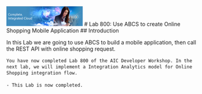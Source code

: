 <img class="float-right" src="images/j2c-logo.png" width="200">
# Lab 800: Use ABCS to create Online Shopping Mobile Application 
## Introduction

In this Lab we are going to use ABCS to build a mobile application, then call the REST API with online shopping request.

```
You have now completed Lab 800 of the AIC Developer Workshop. In the next lab, we will implement a Integration Analytics model for Online Shopping integration flow.

- This Lab is now completed.


